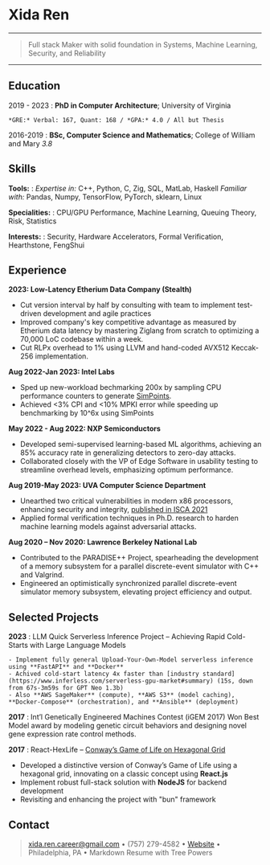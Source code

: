 Xida Ren
========

----

> Full stack Maker with solid foundation in Systems, Machine Learning, Security, and Reliability

----

Education
---------

2019 - 2023
:   **PhD in Computer Architecture**; University of Virginia

    *GRE:* Verbal: 167, Quant: 168 / *GPA:* 4.0 / All but Thesis

2016-2019
:   **BSc, Computer Science and Mathematics**; College of William and Mary *3.8*

Skills
------

**Tools:**
:   *Expertise in:* C++, Python, C, Zig, SQL, MatLab, Haskell
    *Familiar with:* Pandas, Numpy, TensorFlow, PyTorch, sklearn, Linux
    
**Specialities:**
: CPU/GPU Performance, Machine Learning, Queuing Theory, Risk, Statistics

**Interests:**
:   Security, Hardware Accelerators, Formal Verification, Hearthstone, FengShui

Experience
----------

**2023: Low-Latency Etherium Data Company (Stealth)**

* Cut version interval by half by consulting with team to implement test-driven development and agile practices
* Improved company's key competitive advantage as measured by Etherium data latency by mastering Ziglang from scratch to optimizing a 70,000 LoC codebase within a week.
* Cut RLPx overhead to 1% using LLVM and hand-coded AVX512 Keccak-256 implementation.

**Aug 2022-Jan 2023: Intel Labs**

* Sped up new-workload bechmarking 200x by sampling CPU performance counters to generate [SimPoints](https://cseweb.ucsd.edu/~calder/simpoint/simpoint_overview.htm).
* Achieved <3% CPI and <10% MPKI error while speeding up benchmarking by 10^6x using SimPoints

**May 2022 - Aug 2022: NXP Semiconductors**

* Developed semi-supervised learning-based ML algorithms, achieving an 85% accuracy rate in generalizing detectors to zero-day attacks.
* Collaborated closely with the VP of Edge Software in usability testing to streamline overhead levels, emphasizing optimum performance.


**Aug 2019-May 2023: UVA Computer Science Department**

* Unearthed two critical vulnerabilities in modern x86 processors, enhancing security and integrity, [published in ISCA 2021](https://ieeexplore.ieee.org/document/9499837)
* Applied formal verification techniques in Ph.D. research to harden machine learning models against adversarial attacks.


**Aug 2020 – Nov 2020: Lawrence Berkeley National Lab**

* Contributed to the PARADISE++ Project, spearheading the development of a memory subsystem for a parallel discrete-event simulator with C++ and Valgrind.
* Engineered an optimistically synchronized parallel discrete-event simulator memory subsystem, elevating project efficiency and output.

Selected Projects
-----------------

**2023**
:   LLM Quick Serverless Inference Project – Achieving Rapid Cold-Starts with Large Language Models

    - Implement fully general Upload-Your-Own-Model serverless inference using **FastAPI** and **Docker**
    - Achived cold-start latency 4x faster than [industry standard](https://www.inferless.com/serverless-gpu-market#summary) (15s, down from 67s-3m59s for GPT Neo 1.3b)
    - Also **AWS SageMaker** (compute), **AWS S3** (model caching), **Docker-Compose** (orchestration), and **Ansible** (deployment)

**2017**
:   Int’l Genetically Engineered Machines Contest (iGEM 2017) Won Best Model award by modeling genetic circuit behaviors and designing novel gene expression rate control methods.

**2017**
:   React-HexLife – [Conway’s Game of Life on Hexagonal Grid](https://devpost.com/software/react-hexlife)
- Developed a distinctive version of Conway’s Game of Life using a hexagonal grid, innovating on a classic concept using **React.js**
- Implement robust full-stack solution with **NodeJS** for backend development
- Revisiting and enhancing the project with "bun" framework

Contact
-------

> [xida.ren.career@gmail.com](mailto:xida.ren.career@gmail.com) • (757) 279-4582 • [Website](https://renresear.ch) • Philadelphia, PA • Markdown Resume with Tree Powers
